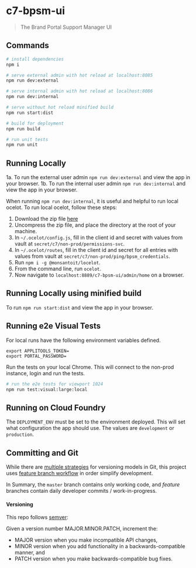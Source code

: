# c7-bpsm-ui

> The Brand Portal Support Manager UI

## Commands

``` bash
# install dependencies
npm i

# serve external admin with hot reload at localhost:8085
npm run dev:external

# serve internal admin with hot reload at localhost:8086
npm run dev:internal

# serve without hot reload minified build
npm run start:dist

# build for deployment
npm run build

# run unit tests
npm run unit

```

## Running Locally

1a. To run the external user admin `npm run dev:external` and view the app in your browser.
1b. To run the internal user admin `npm run dev:internal` and view the app in your browser.

When running `npm run dev:internal`, it is useful and helpful to run local ocelot. To run local ocelot, follow these steps:
1. Download the zip file [here](https://github.platforms.engineering/acs2-foundation/docs/tree/master/user-admin/ocelot.zip)
2. Uncompress the zip file, and place the directory at the root of your machine.
3. In `~/.ocelot/config.js`, fill in the client id and secret with values from vault at `secret/c7/non-prod/permissions-svc`.
4. In `~/.ocelot/routes`, fill in the client id and secret for all entries with values from vault at `secret/c7/non-prod/ping/bpsm_credentials`.
5. Run `npm i -g @monsantoit/locelot`.
6. From the command line, run `ocelot`.
7. Now navigate to `localhost:8889/c7-bpsm-ui/admin/home` on a browser.

## Running Locally using minified build

To run `npm run start:dist` and view the app in your browser.

## Running e2e Visual Tests

For local runs have the following environment variables defined.
```
export APPLITOOLS_TOKEN=
export PORTAL_PASSWORD=
```

Run the tests on your local Chrome.  This will connect to the non-prod instance, login and run the tests.
``` bash
# run the e2e tests for viewport 1024
npm run test:visual:large:local

```

## Running on Cloud Foundry

The `DEPLOYMENT_ENV` must be set to the environment deployed.  This will set what configuration the app should use.
The values are `development` or `production`.

## Committing and Git

While there are [multiple strategies](https://www.atlassian.com/git/tutorials/comparing-workflows)
for versioning models in Git, this project uses [feature branch workflow](https://www.atlassian.com/git/tutorials/comparing-workflows/feature-branch-workflow)
in order simplify development.

In Summary, the `master` branch contains only working code, and _feature_ branches
contain daily developer commits / work-in-progress.


#### Versioning

This repo follows [semver](https://semver.org/):

Given a version number MAJOR.MINOR.PATCH, increment the:

* MAJOR version when you make incompatible API changes,
* MINOR version when you add functionality in a backwards-compatible manner, and
* PATCH version when you make backwards-compatible bug fixes.

